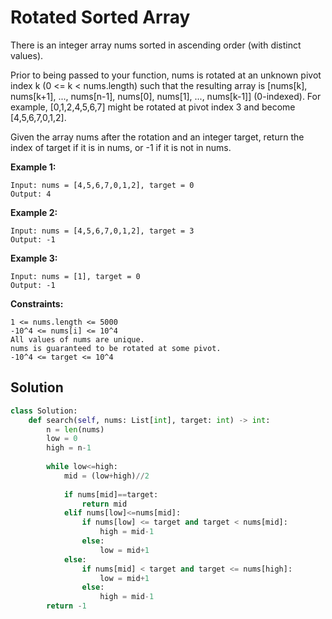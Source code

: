 <h1>Rotated Sorted Array</h1>

<p>
There is an integer array nums sorted in ascending order (with distinct values).

Prior to being passed to your function, nums is rotated at an unknown pivot index k (0 <= k < nums.length) such that the resulting array is [nums[k], nums[k+1], ..., nums[n-1], nums[0], nums[1], ..., nums[k-1]] (0-indexed). For example, [0,1,2,4,5,6,7] might be rotated at pivot index 3 and become [4,5,6,7,0,1,2].

Given the array nums after the rotation and an integer target, return the index of target if it is in nums, or -1 if it is not in nums.

<b>Example 1:</b>

    Input: nums = [4,5,6,7,0,1,2], target = 0
    Output: 4
  
<b>Example 2:</b>

    Input: nums = [4,5,6,7,0,1,2], target = 3
    Output: -1

<b>Example 3:</b>

    Input: nums = [1], target = 0
    Output: -1
 
<b>Constraints:</b>

    1 <= nums.length <= 5000
    -10^4 <= nums[i] <= 10^4
    All values of nums are unique.
    nums is guaranteed to be rotated at some pivot.
    -10^4 <= target <= 10^4
</p>

<h2>Solution</h2>

```python
class Solution:
    def search(self, nums: List[int], target: int) -> int:
        n = len(nums)
        low = 0
        high = n-1
        
        while low<=high:
            mid = (low+high)//2
            
            if nums[mid]==target:
                return mid
            elif nums[low]<=nums[mid]:
                if nums[low] <= target and target < nums[mid]:
                    high = mid-1
                else:
                    low = mid+1
            else:
                if nums[mid] < target and target <= nums[high]:
                    low = mid+1
                else:
                    high = mid-1    
        return -1
```
